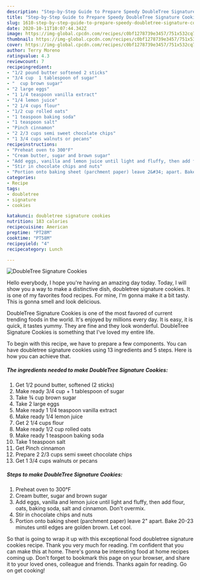 ```yaml
---
description: "Step-by-Step Guide to Prepare Speedy DoubleTree Signature Cookies"
title: "Step-by-Step Guide to Prepare Speedy DoubleTree Signature Cookies"
slug: 1610-step-by-step-guide-to-prepare-speedy-doubletree-signature-cookies
date: 2020-10-11T10:07:44.342Z
image: https://img-global.cpcdn.com/recipes/c0bf1278739e3457/751x532cq70/doubletree-signature-cookies-recipe-main-photo.jpg
thumbnail: https://img-global.cpcdn.com/recipes/c0bf1278739e3457/751x532cq70/doubletree-signature-cookies-recipe-main-photo.jpg
cover: https://img-global.cpcdn.com/recipes/c0bf1278739e3457/751x532cq70/doubletree-signature-cookies-recipe-main-photo.jpg
author: Terry Moreno
ratingvalue: 4.3
reviewcount: 7
recipeingredient:
- "1/2 pound butter softened 2 sticks"
- "3/4 cup  1 tablespoon of sugar"
- "  cup brown sugar"
- "2 large eggs"
- "1 1/4 teaspoon vanilla extract"
- "1/4 lemon juice"
- "2 1/4 cups flour"
- "1/2 cup rolled oats"
- "1 teaspoon baking soda"
- "1 teaspoon salt"
- "Pinch cinnamon"
- "2 2/3 cups semi sweet chocolate chips"
- "1 3/4 cups walnuts or pecans"
recipeinstructions:
- "Preheat oven to 300°F"
- "Cream butter, sugar and brown sugar"
- "Add eggs, vanilla and lemon juice until light and fluffy, then add flour, oats, baking soda, salt and cinnamon. Don&#39;t overmix."
- "Stir in chocolate chips and nuts"
- "Portion onto baking sheet (parchment paper) leave 2&#34; apart. Bake 20-23 minutes until edges are golden brown. Let cool."
categories:
- Recipe
tags:
- doubletree
- signature
- cookies

katakunci: doubletree signature cookies 
nutrition: 183 calories
recipecuisine: American
preptime: "PT28M"
cooktime: "PT58M"
recipeyield: "4"
recipecategory: Lunch

---
```



![DoubleTree Signature Cookies](https://img-global.cpcdn.com/recipes/c0bf1278739e3457/751x532cq70/doubletree-signature-cookies-recipe-main-photo.jpg)

Hello everybody, I hope you're having an amazing day today. Today, I will show you a way to make a distinctive dish, doubletree signature cookies. It is one of my favorites food recipes. For mine, I'm gonna make it a bit tasty. This is gonna smell and look delicious.



DoubleTree Signature Cookies is one of the most favored of current trending foods in the world. It's enjoyed by millions every day. It is easy, it is quick, it tastes yummy. They are fine and they look wonderful. DoubleTree Signature Cookies is something that I've loved my entire life.


To begin with this recipe, we have to prepare a few components. You can have doubletree signature cookies using 13 ingredients and 5 steps. Here is how you can achieve that.

<!--inarticleads1-->

##### The ingredients needed to make DoubleTree Signature Cookies:

1. Get 1/2 pound butter, softened (2 sticks)
1. Make ready 3/4 cup + 1 tablespoon of sugar
1. Take  ¾ cup brown sugar
1. Take 2 large eggs
1. Make ready 1 1/4 teaspoon vanilla extract
1. Make ready 1/4 lemon juice
1. Get 2 1/4 cups flour
1. Make ready 1/2 cup rolled oats
1. Make ready 1 teaspoon baking soda
1. Take 1 teaspoon salt
1. Get Pinch cinnamon
1. Prepare 2 2/3 cups semi sweet chocolate chips
1. Get 1 3/4 cups walnuts or pecans




<!--inarticleads2-->

##### Steps to make DoubleTree Signature Cookies:

1. Preheat oven to 300°F
1. Cream butter, sugar and brown sugar
1. Add eggs, vanilla and lemon juice until light and fluffy, then add flour, oats, baking soda, salt and cinnamon. Don&#39;t overmix.
1. Stir in chocolate chips and nuts
1. Portion onto baking sheet (parchment paper) leave 2&#34; apart. Bake 20-23 minutes until edges are golden brown. Let cool.




So that is going to wrap it up with this exceptional food doubletree signature cookies recipe. Thank you very much for reading. I'm confident that you can make this at home. There's gonna be interesting food at home recipes coming up. Don't forget to bookmark this page on your browser, and share it to your loved ones, colleague and friends. Thanks again for reading. Go on get cooking!
